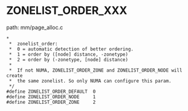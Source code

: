 ZONELIST_ORDER_XXX
========================================

path: mm/page_alloc.c
```
*
 *  zonelist_order:
 *  0 = automatic detection of better ordering.
 *  1 = order by ([node] distance, -zonetype)
 *  2 = order by (-zonetype, [node] distance)
 *
 *  If not NUMA, ZONELIST_ORDER_ZONE and ZONELIST_ORDER_NODE will create
 *  the same zonelist. So only NUMA can configure this param.
 */
#define ZONELIST_ORDER_DEFAULT  0
#define ZONELIST_ORDER_NODE     1
#define ZONELIST_ORDER_ZONE     2
```